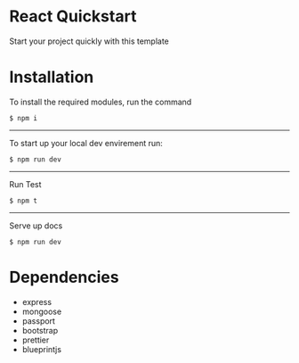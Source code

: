 # React Quickstart

Start your project quickly with this template

# Installation

To install the required modules, run the command

```
$ npm i
```

---

To start up your local dev envirement run:

```
$ npm run dev
```

---

Run Test

```
$ npm t
```

---

Serve up docs

```
$ npm run dev
```

# Dependencies

- express
- mongoose
- passport
- bootstrap
- prettier
- blueprintjs
